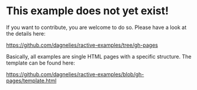 
This example does not yet exist!
================================

If you want to contribute, you are welcome to do so.
Please have a look at the details here:

https://github.com/dagnelies/ractive-examples/tree/gh-pages

Basically, all examples are single HTML pages with a specific structure.
The template can be found here: 

https://github.com/dagnelies/ractive-examples/blob/gh-pages/template.html